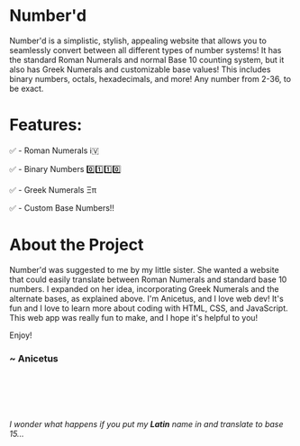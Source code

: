 # Number'd

Number'd is a simplistic, stylish, appealing website that allows you to seamlessly convert between all different types of number systems!
It has the standard Roman Numerals and normal Base 10 counting system, but it also has Greek Numerals and customizable base values!
This includes binary numbers, octals, hexadecimals, and more! Any number from 2-36, to be exact.

# Features:

✅ - Roman Numerals ℹ️🇻

✅ - Binary Numbers 0️⃣1️⃣1️⃣0️⃣

✅ - Greek Numerals Ξπ

✅ - Custom Base Numbers!!

# About the Project

Number'd was suggested to me by my little sister. She wanted a website that could easily translate between Roman Numerals and standard base 10 numbers. I expanded on her idea, incorporating Greek Numerals and the alternate bases, as explained above.
I'm Anicetus, and I love web dev! It's fun and I love to learn more about coding with HTML, CSS, and JavaScript. This web app was really fun to make, and I hope it's helpful to you!

Enjoy!

### ~ Anicetus

<br>
<br>
<br>
<br>


*I wonder what happens if you put my **Latin** name in and translate to base 15...*